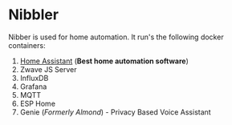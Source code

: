 # Nibbler

Nibber is used for home automation. It run's the following docker containers:
1. [Home Assistant](https://github.com/mediacowboy/Home-Assitant-Config) (**Best home automation software**)
2. Zwave JS Server
3. InfluxDB
4. Grafana
5. MQTT
6. ESP Home
7. Genie (*Formerly Almond*) - Privacy Based Voice Assistant


